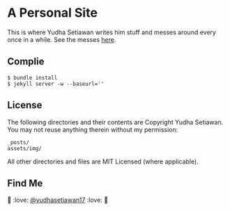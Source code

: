 # A Personal Site

This is where Yudha Setiawan writes him stuff and messes around every once in a while. See the messes [here](https://github.com/yudhasetiawan/yudhasetiawan.github.com/releases).

## Complie

```
$ bundle install
$ jekyll server -w --baseurl=''
```

## License

The following directories and their contents are Copyright Yudha Setiawan.
You may not reuse anything therein without my permission:

```
_posts/
assets/img/
```

All other directories and files are MIT Licensed (where applicable).

## Find Me

:wave: :love: [@yudhasetiawan17](http://twitter.com/yudhasetiawan17) :love: :wave:
